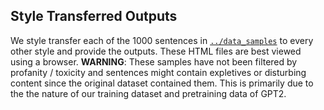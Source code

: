 ## Style Transferred Outputs

We style transfer each of the 1000 sentences in [`../data_samples`](../data_samples) to every other style and provide the outputs. These HTML files are best viewed using a browser. **WARNING**: These samples have not been filtered by profanity / toxicity and sentences might contain expletives or disturbing content since the original dataset contained them. This is primarily due to the the nature of our training dataset and pretraining data of GPT2.
